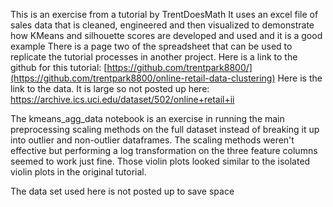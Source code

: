 This is an exercise from a tutorial by TrentDoesMath
It uses an excel file of sales data that is cleaned, engineered and then visualized to 
demonstrate how KMeans and silhouette scores are developed and used and it is a good example
There is a page two of the spreadsheet that can be used to replicate the tutorial processes
in another project.
Here is a link to the github for this tutorial:  [https://github.com/trentpark8800/](https://github.com/trentpark8800/online-retail-data-clustering)
Here is the link to the data. It is large so not posted up here: https://archive.ics.uci.edu/dataset/502/online+retail+ii

The kmeans_agg_data notebook is an exercise in running the main preprocessing scaling methods on the full dataset instead of breaking it up into
outlier and non-outlier dataframes.
The scaling methods weren't effective but performing a log transformation on the three feature columns seemed to work just fine. Those violin plots
looked similar to the isolated violin plots in the original tutorial.

The data set used here is not posted up to save space
